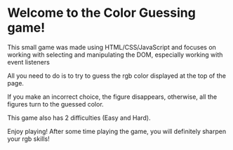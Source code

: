 <h1>Welcome to the Color Guessing game!</h1>
<p>This small game was made using HTML/CSS/JavaScript and focuses on working with selecting and manipulating the DOM, especially working with event listeners</p>
<p>All you need  to do is to try to guess the rgb color displayed at the top of the page.</p>
<p>If you make an incorrect choice, the figure disappears, otherwise, all the figures turn to the guessed color.</p>
<p> This game also has 2 difficulties (Easy and Hard).
<p> Enjoy playing! After some time playing the game, you will definitely sharpen your rgb skills!
